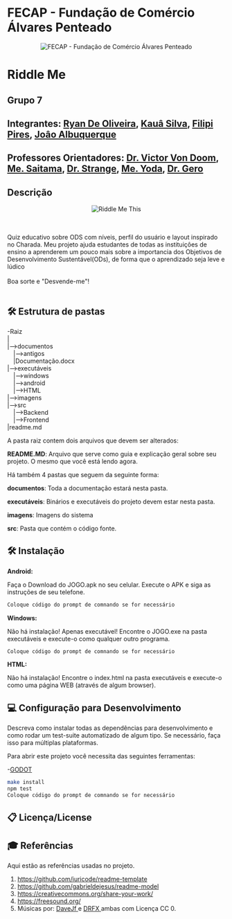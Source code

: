 # FECAP - Fundação de Comércio Álvares Penteado

<p align="center">
<img src="https://i.pinimg.com/564x/f6/d4/da/f6d4dab815c264a927a02eb14b6f5976.jpg" alt="FECAP - Fundação de Comércio Álvares Penteado" border="0"></a>
</p>

# Riddle Me 

## Grupo 7

## Integrantes: <a href="https://www.linkedin.com/in/ryan-oliveira-2b54092a1/">Ryan De Oliveira</a>, <a href="https://www.linkedin.com/in/kau%C3%A3-silva-rocha-0a2b0a1a5/">Kauâ Silva</a>, <a href="https://www.linkedin.com/in/filipi-pires-219331211/">Filipi Pires</a>, <a href="https://www.linkedin.com/in/jo%C3%A3o-albuquerquepeer/">Joâo Albuquerque</a>

## Professores Orientadores: <a href="https://www.linkedin.com/in/victorbarq/">Dr. Victor Von Doom</a>, <a href="https://www.linkedin.com/in/victorbarq/">Me. Saitama</a>, <a href="https://www.linkedin.com/in/victorbarq/">Dr. Strange</a>, <a href="https://www.linkedin.com/in/victorbarq/">Me. Yoda</a>, <a href="https://www.linkedin.com/in/victorbarq/">Dr. Gero</a>

## Descrição

<p align="center">
<img src="file:///C:/Users/Ryan/Downloads/WhatsApp%20Image%202024-10-31%20at%2022.18.33.jpeg" alt="Riddle Me This" border="0">
</p>



<br><br>
Quiz educativo sobre ODS com níveis, perfil do usuário e layout inspirado no Charada. Meu projeto ajuda estudantes de todas as instituiçôes de ensino a aprenderem um pouco mais sobre a importancia dos Objetivos de Desenvolvimento Sustentável(ODs), de forma que o aprendizado seja leve e lúdico
<br><br>
Boa sorte e "Desvende-me"!
<br><br>

## 🛠 Estrutura de pastas

-Raiz<br>
|<br>
|-->documentos<br>
  &emsp;|-->antigos<br>
  &emsp;|Documentação.docx<br>
|-->executáveis<br>
  &emsp;|-->windows<br>
  &emsp;|-->android<br>
  &emsp;|-->HTML<br>
|-->imagens<br>
|-->src<br>
  &emsp;|-->Backend<br>
  &emsp;|-->Frontend<br>
|readme.md<br>

A pasta raiz contem dois arquivos que devem ser alterados:

<b>README.MD</b>: Arquivo que serve como guia e explicação geral sobre seu projeto. O mesmo que você está lendo agora.

Há também 4 pastas que seguem da seguinte forma:

<b>documentos</b>: Toda a documentação estará nesta pasta.

<b>executáveis</b>: Binários e executáveis do projeto devem estar nesta pasta.

<b>imagens</b>: Imagens do sistema

<b>src</b>: Pasta que contém o código fonte.

## 🛠 Instalação

<b>Android:</b>

Faça o Download do JOGO.apk no seu celular.
Execute o APK e siga as instruções de seu telefone.

```sh
Coloque código do prompt de comnando se for necessário
```

<b>Windows:</b>

Não há instalação! Apenas executável!
Encontre o JOGO.exe na pasta executáveis e execute-o como qualquer outro programa.

```sh
Coloque código do prompt de comnando se for necessário
```

<b>HTML:</b>

Não há instalação!
Encontre o index.html na pasta executáveis e execute-o como uma página WEB (através de algum browser).

## 💻 Configuração para Desenvolvimento

Descreva como instalar todas as dependências para desenvolvimento e como rodar um test-suite automatizado de algum tipo. Se necessário, faça isso para múltiplas plataformas.

Para abrir este projeto você necessita das seguintes ferramentas:

-<a href="https://godotengine.org/download">GODOT</a>

```sh
make install
npm test
Coloque código do prompt de comnando se for necessário
```

## 📋 Licença/License


## 🎓 Referências

Aqui estão as referências usadas no projeto.

1. <https://github.com/iuricode/readme-template>
2. <https://github.com/gabrieldejesus/readme-model>
3. <https://creativecommons.org/share-your-work/>
4. <https://freesound.org/>
5. Músicas por: <a href="https://freesound.org/people/DaveJf/sounds/616544/"> DaveJf </a> e <a href="https://freesound.org/people/DRFX/sounds/338986/"> DRFX </a> ambas com Licença CC 0.
